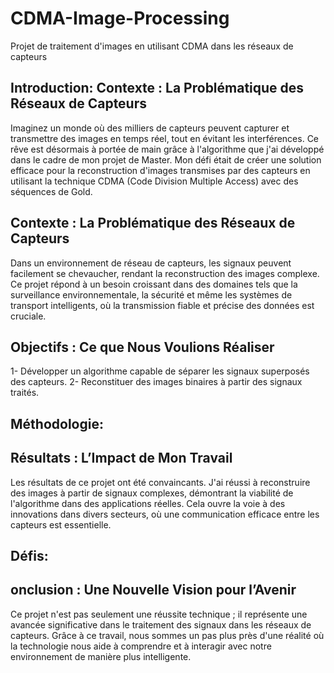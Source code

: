 # CDMA-Image-Processing
Projet de traitement d'images en utilisant CDMA dans les réseaux de capteurs

## Introduction: Contexte : La Problématique des Réseaux de Capteurs
Imaginez un monde où des milliers de capteurs peuvent capturer et transmettre des images en temps réel, tout en évitant les interférences. Ce rêve est désormais à portée de main grâce à l'algorithme que j'ai développé dans le cadre de mon projet de Master. Mon défi était de créer une solution efficace pour la reconstruction d'images transmises par des capteurs en utilisant la technique CDMA (Code Division Multiple Access) avec des séquences de Gold.

## Contexte : La Problématique des Réseaux de Capteurs
Dans un environnement de réseau de capteurs, les signaux peuvent facilement se chevaucher, rendant la reconstruction des images complexe. Ce projet répond à un besoin croissant dans des domaines tels que la surveillance environnementale, la sécurité et même les systèmes de transport intelligents, où la transmission fiable et précise des données est cruciale.

## Objectifs : Ce que Nous Voulions Réaliser
1- Développer un algorithme capable de séparer les signaux superposés des capteurs.
2- Reconstituer des images binaires à partir des signaux traités.

## Méthodologie:


## Résultats : L’Impact de Mon Travail
Les résultats de ce projet ont été convaincants. J'ai réussi à reconstruire des images à partir de signaux complexes, démontrant la viabilité de l'algorithme dans des applications réelles. Cela ouvre la voie à des innovations dans divers secteurs, où une communication efficace entre les capteurs est essentielle.

## Défis:


## onclusion : Une Nouvelle Vision pour l’Avenir
Ce projet n'est pas seulement une réussite technique ; il représente une avancée significative dans le traitement des signaux dans les réseaux de capteurs. Grâce à ce travail, nous sommes un pas plus près d'une réalité où la technologie nous aide à comprendre et à interagir avec notre environnement de manière plus intelligente.
